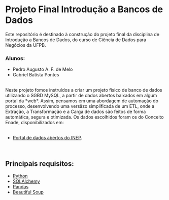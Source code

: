 # Projeto Final Introdução a Bancos de Dados

Este repositório é destinado à construção do projeto final da disciplina de Introdução a Bancos de Dados, do curso de Ciência de Dados para Negócios da UFPB. 

### Alunos:
- Pedro Augusto A. F. de Melo
- Gabriel Batista Pontes
  
<br>
Neste projeto fomos instruídos a criar um projeto físico de banco de dados utilizando o SGBD MySQL, a partir de dados abertos baixados em algum portal da *web*. Assim, pensamos em uma abordagem de automação do processo, desenvolvendo uma versãzo simplificada de um ETL, onde a Extração, a Transformação e a Carga de dados são feitos de forma automática, segura e otimizada. Os dados escolhidos foram os do Conceito Enade, disponibilizados em:<br> <br>

- [Portal de dados abertos do INEP](https://www.gov.br/inep/pt-br/acesso-a-informacao/dados-abertos/indicadores-educacionais/indicadores-de-qualidade-da-educacao-superior).
<br>

## Principais requisitos:

- [Python](https://docs.python.org/3/)
- [SQLAlchemy](https://docs.sqlalchemy.org/en/20/)
- [Pandas](https://pandas.pydata.org/docs/)
- [Beautiful Soup](https://www.crummy.com/software/BeautifulSoup/bs4/doc/)